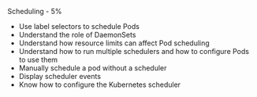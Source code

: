Scheduling - 5%

- Use label selectors to schedule Pods
- Understand the role of DaemonSets
- Understand how resource limits can affect Pod scheduling
- Understand how to run multiple schedulers and how to configure Pods to use them
- Manually schedule a pod without a scheduler
- Display scheduler events
- Know how to configure the Kubernetes scheduler